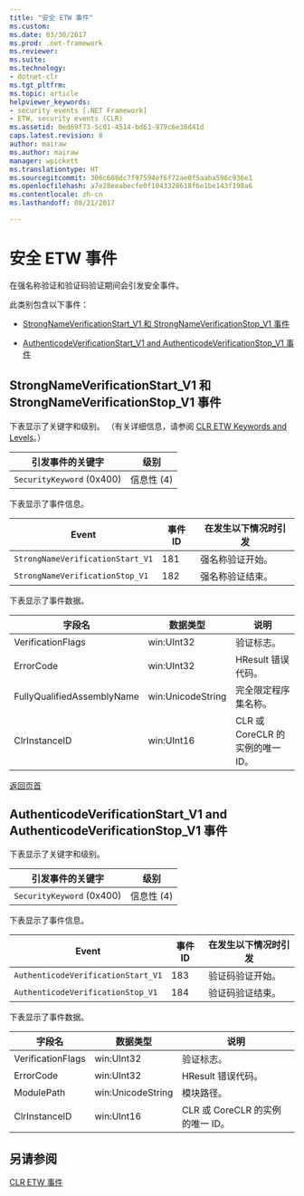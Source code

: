 ```yaml
---
title: "安全 ETW 事件"
ms.custom: 
ms.date: 03/30/2017
ms.prod: .net-framework
ms.reviewer: 
ms.suite: 
ms.technology:
- dotnet-clr
ms.tgt_pltfrm: 
ms.topic: article
helpviewer_keywords:
- security events [.NET Framework]
- ETW, security events (CLR)
ms.assetid: 0ed69f73-5c01-4514-bd63-979c6e38d41d
caps.latest.revision: 8
author: mairaw
ms.author: mairaw
manager: wpickett
ms.translationtype: HT
ms.sourcegitcommit: 306c608dc7f97594ef6f72ae0f5aaba596c936e1
ms.openlocfilehash: a7e28eeabecfe0f1043328618f6e1be143f198a6
ms.contentlocale: zh-cn
ms.lasthandoff: 08/21/2017

---
```

# <a name="security-etw-events"></a>安全 ETW 事件
<a name="top"></a> 在强名称验证和验证码验证期间会引发安全事件。  
  
 此类别包含以下事件：  
  
-   [StrongNameVerificationStart_V1 和 StrongNameVerificationStop_V1 事件](#strongnameverificationstart_v1_and_strongnameverificationstop_v1_events)  
  
-   [AuthenticodeVerificationStart_V1 and AuthenticodeVerificationStop_V1 事件](#authenticodeverificationstart_v1_and_authenticodeverificationstop_v1_events)  
  
<a name="strongnameverificationstart_v1_and_strongnameverificationstop_v1_events"></a>   
## <a name="strongnameverificationstartv1-and-strongnameverificationstopv1-events"></a>StrongNameVerificationStart_V1 和 StrongNameVerificationStop_V1 事件  
 下表显示了关键字和级别。 （有关详细信息，请参阅 [CLR ETW Keywords and Levels](../../../docs/framework/performance/clr-etw-keywords-and-levels.md)。）  
  
|引发事件的关键字|级别|  
|-----------------------------------|-----------|  
|`SecurityKeyword` (0x400)|信息性 (4)|  
  
 下表显示了事件信息。  
  
|Event|事件 ID|在发生以下情况时引发|  
|-----------|--------------|-----------------|  
|`StrongNameVerificationStart_V1`|181|强名称验证开始。|  
|`StrongNameVerificationStop_V1`|182|强名称验证结束。|  
  
 下表显示了事件数据。  
  
|字段名|数据类型|说明|  
|----------------|---------------|-----------------|  
|VerificationFlags|win:UInt32|验证标志。|  
|ErrorCode|win:UInt32|HResult 错误代码。|  
|FullyQualifiedAssemblyName|win:UnicodeString|完全限定程序集名称。|  
|ClrInstanceID|win:UInt16|CLR 或 CoreCLR 的实例的唯一 ID。|  
  
 [返回页首](#top)  
  
<a name="authenticodeverificationstart_v1_and_authenticodeverificationstop_v1_events"></a>   
## <a name="authenticodeverificationstartv1-and-authenticodeverificationstopv1-events"></a>AuthenticodeVerificationStart_V1 and AuthenticodeVerificationStop_V1 事件  
 下表显示了关键字和级别。  
  
|引发事件的关键字|级别|  
|-----------------------------------|-----------|  
|`SecurityKeyword` (0x400)|信息性 (4)|  
  
 下表显示了事件信息。  
  
|Event|事件 ID|在发生以下情况时引发|  
|-----------|--------------|-----------------|  
|`AuthenticodeVerificationStart_V1`|183|验证码验证开始。|  
|`AuthenticodeVerificationStop_V1`|184|验证码验证结束。|  
  
 下表显示了事件数据。  
  
|字段名|数据类型|说明|  
|----------------|---------------|-----------------|  
|VerificationFlags|win:UInt32|验证标志。|  
|ErrorCode|win:UInt32|HResult 错误代码。|  
|ModulePath|win:UnicodeString|模块路径。|  
|ClrInstanceID|win:UInt16|CLR 或 CoreCLR 的实例的唯一 ID。|  
  
## <a name="see-also"></a>另请参阅  
 [CLR ETW 事件](../../../docs/framework/performance/clr-etw-events.md)

